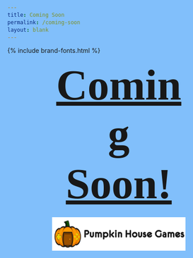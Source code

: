 ```yaml
---
title: Coming Soon
permalink: /coming-soon
layout: blank
---
```

{% include brand-fonts.html %}
<style>

html
{
    background: #81bffb;
}
#main-content
{
    margin: auto;
    top: 30%;
    width: 60%;
    text-align: center;
}

/* If the screen size is 601px wide or more, set the font-size of <div> to 80px */
@media screen and (min-width: 601px) {
  h1{
    font-family: Eurofurence;
    color: #181818;
    font-weight: bold;
    text-align: center;
    
    margin: auto;
    text-decoration: underline;
    padding-bottom: 20px;
    font-size: 7em;;
  }
}

/* If the screen size is 600px wide or less, set the font-size of <div> to 30px */
@media screen and (max-width: 600px) {
  h1 {
    font-family: Eurofurence;
    color: #181818;
    font-weight: bold;
    text-align: center;
    
    margin: auto;
    text-decoration: underline;
    padding-bottom: 20px;
    font-size: 2em;;
  }

h1{
    font-family: Eurofurence;
    color: #181818;
    font-weight: bold;
    text-align: center;
    
    margin: auto;
    text-decoration: underline;
    padding-bottom: 20px;
}

</style>


<div id="main-content">
    <h1>Coming Soon!</h1>
    <img src="/assets/images/banner_transparent.webp">
</div>